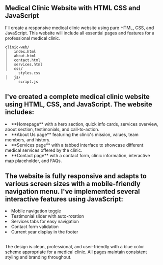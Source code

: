 <h2>Medical Clinic Website with HTML CSS and JavaScript</h2>
<p>I'll create a responsive medical clinic website using pure HTML, CSS, and JavaScript. This website will include all essential pages and features for a professional medical clinic.</p>

```
clinic-web/
│   index.html
│   about.html
│   contact.html
│   services.html
│   css/
      styles.css
│   js/
      script.js
```

<h2>I've created a complete medical clinic website using HTML, CSS, and JavaScript. The website includes:</h2>
<li>**Homepage** with a hero section, quick info cards, services overview, about section, testimonials, and call-to-action.</li>
<li>**About Us page** featuring the clinic's mission, values, team members, and history.</li>
<li>**Services page** with a tabbed interface to showcase different medical services offered by the clinic.</li>
<li>**Contact page** with a contact form, clinic information, interactive map placeholder, and FAQs.</li>

<h2>The website is fully responsive and adapts to various screen sizes with a mobile-friendly navigation menu. I've implemented several interactive features using JavaScript:</h2>
<li>Mobile navigation toggle</li>
<li>Testimonial slider with auto-rotation</li>
<li>Services tabs for easy navigation</li>
<li>Contact form validation</li>
<li>Current year display in the footer</li>
<br>
<p>The design is clean, professional, and user-friendly with a blue color scheme appropriate for a medical clinic. All pages maintain consistent styling and branding throughout.</p>
